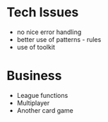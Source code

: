 # Tech Issues
- no nice error handling
- better use of patterns - rules
- use of toolkit


# Business
- League functions
- Multiplayer
- Another card game

